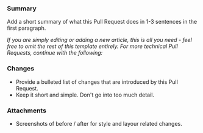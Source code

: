 ### Summary

Add a short summary of what this Pull Request does in 1-3 sentences in the first paragraph. 

_If you are simply editing or adding a new article, this is all you need - feel free to omit the rest of this template entirely. For more technical Pull Requests, continue with the following:_

### Changes

- Provide a bulleted list of changes that are introduced by this Pull Request.
- Keep it short and simple. Don't go into too much detail.

### Attachments

- Screenshots of before / after for style and layour related changes.